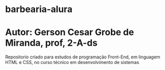# barbearia-alura

# Autor: Gerson Cesar Grobe de Miranda, prof, 2-A-ds

Repositorio criado para estudos de programação Front-End, em linguagem HTML e CSS, no curso técnico em desenvolvimento de sistemas
